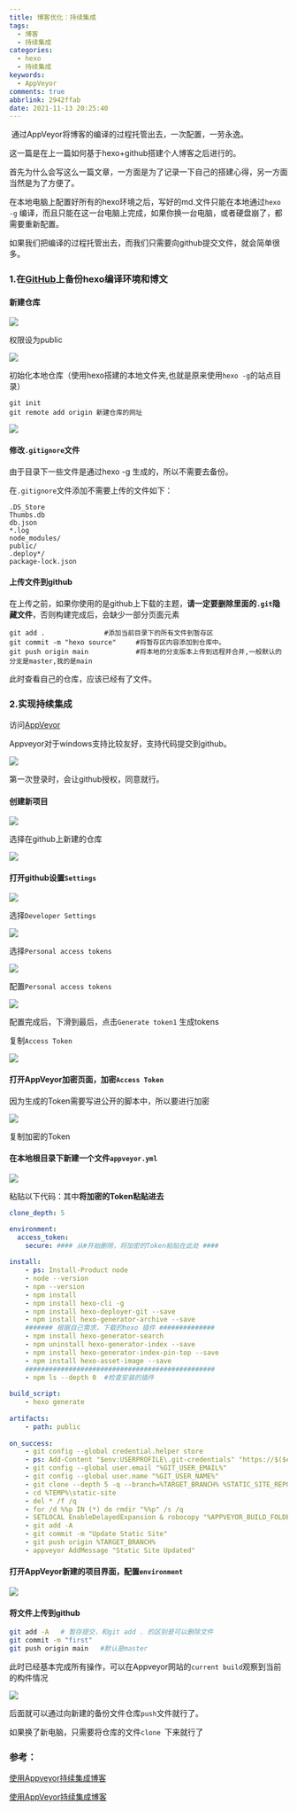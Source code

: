 ```yaml
---
title: 博客优化：持续集成
tags:
  - 博客
  - 持续集成
categories:
  - hexo
  - 持续集成
keywords:
  - AppVeyor
comments: true
abbrlink: 2942ffab
date: 2021-11-13 20:25:40
---
```


​	通过AppVeyor将博客的编译的过程托管出去，一次配置，一劳永逸。

<!-- more -->

这一篇是在上一篇如何基于hexo+github搭建个人博客之后进行的。

首先为什么会写这么一篇文章，一方面是为了记录一下自己的搭建心得，另一方面当然是为了方便了。

在本地电脑上配置好所有的hexo环境之后，写好的md.文件只能在本地通过`hexo  -g` 编译，而且只能在这一台电脑上完成，如果你换一台电脑，或者硬盘崩了，都需要重新配置。

如果我们把编译的过程托管出去，而我们只需要向github提交文件，就会简单很多。



### 1.在[GitHub](https://github.com/)上备份hexo编译环境和博文

#### 新建仓库

![](start_a_project.jpg)

权限设为public

![](start_a_project2.jpg)

初始化本地仓库（使用hexo搭建的本地文件夹,也就是原来使用`hexo -g`的站点目录）

```
git init
git remote add origin 新建仓库的网址
```

![](start_a_project3.jpg)

#### 修改`.gitignore`文件

由于目录下一些文件是通过hexo -g 生成的，所以不需要去备份。

在`.gitignore`文件添加不需要上传的文件如下：

```
.DS_Store
Thumbs.db
db.json
*.log
node_modules/
public/
.deploy*/
package-lock.json
```

#### 上传文件到github

在上传之前，如果你使用的是github上下载的主题，**请一定要删除里面的`.git`隐藏文件**，否则构建完成后，会缺少一部分页面元素

```
git add .				#添加当前目录下的所有文件到暂存区
git commit -m "hexo source"		#将暂存区内容添加到仓库中。	
git push origin main			#将本地的分支版本上传到远程并合并,一般默认的分支是master,我的是main
```

此时查看自己的仓库，应该已经有了文件。

### 2.实现持续集成

访问[AppVeyor](https://ci.appveyor.com/login)

Appveyor对于windows支持比较友好，支持代码提交到github。

![](CI_1.jpg)

第一次登录时，会让github授权，同意就行。

#### 创建新项目

![](CI_2.jpg)

选择在github上新建的仓库

![](CI_3.jpg)

#### 打开github设置`Settings`

![](CI_4.jpg)

选择`Developer Settings`

![](CI_5.jpg)

选择`Personal access tokens`

![](CI_6.jpg)

配置`Personal access tokens`

![](CI_7.jpg)

配置完成后，下滑到最后，点击`Generate token1` 生成tokens

复制`Access Token`

![](CI_8.jpg)

#### 打开AppVeyor加密页面，加密`Access Token`

因为生成的Token需要写进公开的脚本中，所以要进行加密

![](CI_9.jpg)

复制加密的Token

#### 在本地根目录下新建一个文件`appveyor.yml`

![](CI_10.jpg)

粘贴以下代码：其中**将加密的Token粘贴进去**

```yaml
clone_depth: 5  

environment:
  access_token:
    secure: #### 从#开始删除，将加密的Token粘贴在此处 ####    
    
install:
    - ps: Install-Product node 
    - node --version
    - npm --version
    - npm install
    - npm install hexo-cli -g
    - npm install hexo-deployer-git --save
    - npm install hexo-generator-archive --save   
    ####### 根据自己需求，下载的hexo 插件 ##############
    - npm install hexo-generator-search
    - npm uninstall hexo-generator-index --save
    - npm install hexo-generator-index-pin-top --save
    - npm install hexo-asset-image --save
    ################################################
    - npm ls --depth 0  #检查安装的插件
    
build_script:
    - hexo generate
    
artifacts:
    - path: public
    
on_success:
    - git config --global credential.helper store
    - ps: Add-Content "$env:USERPROFILE\.git-credentials" "https://$($env:access_token):x-oauth-basic@github.com`n"
    - git config --global user.email "%GIT_USER_EMAIL%"
    - git config --global user.name "%GIT_USER_NAME%"
    - git clone --depth 5 -q --branch=%TARGET_BRANCH% %STATIC_SITE_REPO% %TEMP%\static-site
    - cd %TEMP%\static-site
    - del * /f /q
    - for /d %%p IN (*) do rmdir "%%p" /s /q
    - SETLOCAL EnableDelayedExpansion & robocopy "%APPVEYOR_BUILD_FOLDER%\public" "%TEMP%\static-site" /e & IF !ERRORLEVEL! EQU 1 (exit 0) ELSE (IF !ERRORLEVEL! EQU 3 (exit 0) ELSE (exit 1))
    - git add -A
    - git commit -m "Update Static Site"
    - git push origin %TARGET_BRANCH%
    - appveyor AddMessage "Static Site Updated"
```

#### 打开AppVeyor新建的项目界面，配置`environment`

![](CI_12.jpg)

#### 将文件上传到github

```bash
git add -A   # 暂存提交，和git add . 的区别是可以删除文件
git commit -m "first"
git push origin main   #默认是master
```

此时已经基本完成所有操作，可以在Appveyor网站的`current build`观察到当前的构件情况

![](CI_13.jpg)

后面就可以通过向新建的备份文件仓库`push`文件就行了。

如果换了新电脑，只需要将仓库的文件`clone `下来就行了



### 参考：

[使用Appveyor持续集成博客](https://blog.csdn.net/Mculover666/article/details/94837390)

[使用AppVeyor持续集成博客](https://blog.csdn.net/weixin_34088583/article/details/88772236)